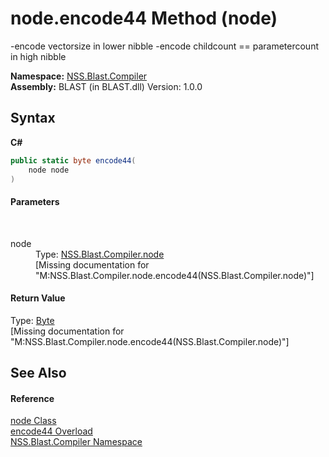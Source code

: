 # node.encode44 Method (node)
 

-encode vectorsize in lower nibble -encode childcount == parametercount in high nibble

**Namespace:**&nbsp;<a href="N_NSS_Blast_Compiler">NSS.Blast.Compiler</a><br />**Assembly:**&nbsp;BLAST (in BLAST.dll) Version: 1.0.0

## Syntax

**C#**<br />
``` C#
public static byte encode44(
	node node
)
```


#### Parameters
&nbsp;<dl><dt>node</dt><dd>Type: <a href="T_NSS_Blast_Compiler_node">NSS.Blast.Compiler.node</a><br />\[Missing <param name="node"/> documentation for "M:NSS.Blast.Compiler.node.encode44(NSS.Blast.Compiler.node)"\]</dd></dl>

#### Return Value
Type: <a href="https://docs.microsoft.com/dotnet/api/system.byte" target="_blank" rel="noopener noreferrer">Byte</a><br />\[Missing <returns> documentation for "M:NSS.Blast.Compiler.node.encode44(NSS.Blast.Compiler.node)"\]

## See Also


#### Reference
<a href="T_NSS_Blast_Compiler_node">node Class</a><br /><a href="Overload_NSS_Blast_Compiler_node_encode44">encode44 Overload</a><br /><a href="N_NSS_Blast_Compiler">NSS.Blast.Compiler Namespace</a><br />